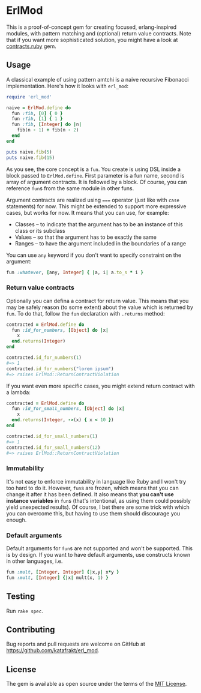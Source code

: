 # ErlMod

This is a proof-of-concept gem for creating focused, erlang-inspired modules, with pattern matching and (optional) return value contracts. Note that if you want more sophisticated solution, you might have a look at [contracts.ruby](https://github.com/egonSchiele/contracts.ruby) gem.

## Usage

A classical example of using pattern amtchi is a naive recursive Fibonacci implementation. Here's how it looks with `erl_mod`:

```ruby
require 'erl_mod'

naive = ErlMod.define do
  fun :fib, [0] { 0 }
  fun :fib, [1] { 1 }
  fun :fib, [Integer] do |n|
    fib(n - 1) + fib(n - 2)
  end
end

puts naive.fib(5)
puts naive.fib(15)
```

As you see, the core concept is a `fun`. You create is using DSL inside a block passed to `ErlMod.define`. First parameter is a fun name, second is array of argument contracts. It is followed by a block. Of course, you can reference `fun`s from the same module in other funs.

Argument contracts are realized using `===` operator (just like with `case` statements) for now. This might be extended to support more expressive cases, but works for now. It means that you can use, for example:

* Classes – to indicate that the argument has to be an instance of this class or its subclass
* Values – so that the argument has to be exactly the same
* Ranges – to have the argument included in the boundaries of a range

You can use `any` keyword if you don't want to specify constraint on the argument:

```ruby
fun :whatever, [any, Integer] { |a, i| a.to_s * i }
```

### Return value contracts

Optionally you can defina a contract for return value. This means that you may be safely reason (to some extent) about the value which is returned by `fun`. To do that, follow the `fun` declaration with `.returns` method:

```ruby
contracted = ErlMod.define do
  fun :id_for_numbers, [Object] do |x|
    x
  end.returns(Integer)
end

contracted.id_for_numbers(1)
#=> 1
contracted.id_for_numbers("lorem ipsum")
#=> raises ErlMod::ReturnContractViolation
```

If you want even more specific cases, you might extend return contract with a lambda:

```ruby
contracted = ErlMod.define do
  fun :id_for_small_numbers, [Object] do |x|
    x
  end.returns(Integer, ->(x) { x < 10 })
end

contracted.id_for_small_numbers(1)
#=> 1
contracted.id_for_small_numbers(12)
#=> raises ErlMod::ReturnContractViolation
```

### Immutability

It's not easy to enforce immutability in language like Ruby and I won't try too hard to do it. However, `fun`s are frozen, which means that you can change it after it has been defined. It also means that **you can't use instance variables** in `fun`s (that's intentional, as using them could possibly yield unexpected results). Of course, I bet there are some trick with which you can overcome this, but having to use them should discourage you enough.

### Default arguments

Default arguments for `fun`s are not supported and won't be supported. This is by design. If you want to have default arguments, use constructs known in other languages, i.e.

```ruby
fun :mult, [Integer, Integer] {|x,y| x*y }
fun :mult, [Integer] {|x| mult(x, 1) }
```

## Testing

Run `rake spec`.

## Contributing

Bug reports and pull requests are welcome on GitHub at https://github.com/katafrakt/erl_mod.

## License

The gem is available as open source under the terms of the [MIT License](http://opensource.org/licenses/MIT).
